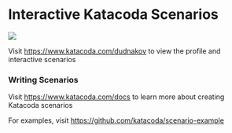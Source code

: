 # Interactive Katacoda Scenarios

[![](http://shields.katacoda.com/katacoda/dudnakov/count.svg)](https://www.katacoda.com/dudnakov "Get your profile on Katacoda.com")

Visit https://www.katacoda.com/dudnakov to view the profile and interactive scenarios

### Writing Scenarios
Visit https://www.katacoda.com/docs to learn more about creating Katacoda scenarios

For examples, visit https://github.com/katacoda/scenario-example
